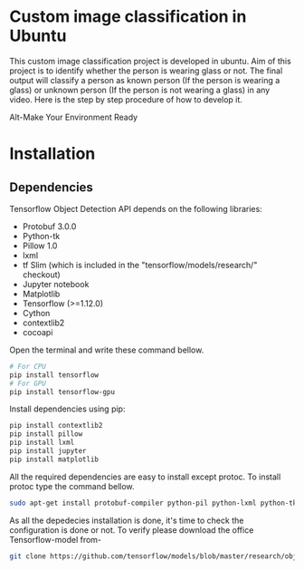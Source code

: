 
<h1>Custom image classification in Ubuntu</h1>
This custom image classification project is developed in ubuntu. Aim of this project is to identify whether the person is wearing glass or not. The final output will classify a person as known person (If the person is wearing a glass) or unknown person (If the person is  not wearing a glass) in any video. Here is the step by step procedure of how to develop it.


Alt-Make Your Environment Ready
 
# Installation

## Dependencies

Tensorflow Object Detection API depends on the following libraries:

*   Protobuf 3.0.0
*   Python-tk
*   Pillow 1.0
*   lxml
*   tf Slim (which is included in the "tensorflow/models/research/" checkout)
*   Jupyter notebook
*   Matplotlib
*   Tensorflow (>=1.12.0)
*   Cython
*   contextlib2
*   cocoapi


Open the terminal and write these command bellow.

``` bash
# For CPU
pip install tensorflow
# For GPU
pip install tensorflow-gpu
```
  
Install dependencies using pip:

``` bash
pip install contextlib2
pip install pillow
pip install lxml
pip install jupyter
pip install matplotlib
```

All the required dependencies are easy to install except protoc. To install protoc type the command bellow.

``` bash
sudo apt-get install protobuf-compiler python-pil python-lxml python-tk
```

As all the depedecies installation is done, it's time to check the configuration is done or not. To verify please download the office Tensorflow-model from- 

``` bash
git clone https://github.com/tensorflow/models/blob/master/research/object_detection/g3doc/installation.md.git
```
